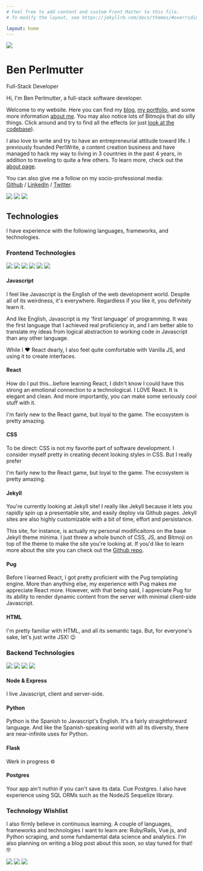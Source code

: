 ```yaml
---
# Feel free to add content and custom Front Matter to this file.
# To modify the layout, see https://jekyllrb.com/docs/themes/#overriding-theme-defaults

layout: home
---
```

<div class="img-wrap-center">
<img src="/assets/img/28-bitmoji-internet-love.png" class="bitmoji-header">
</div>
<div class="homepage-title title-font-family">
    <h1>Ben Perlmutter</h1>
    <p class="subtitle">
     Full-Stack Developer
        <!-- <span class="subtitle__trait">Developer</span>
        <img src="/assets/img/01-bitmoji-neutral.png" class="bitmoji-divider__bitmoji"> 
        <span class="subtitle__trait">Entrepreneur</span>
        <img src="/assets/img/01-bitmoji-neutral.png" class="bitmoji-divider__bitmoji">
        <span class="subtitle__trait">Writer</span> -->
    </p>
</div>

Hi, I'm Ben Perlmutter, a full-stack software developer.

Welcome to my website. Here you can find my [blog](/blog.html), [my portfolio](https://github.com/bpmutter/), and some more information [about me](/about.html). You may also notice lots of Bitmojis that do silly things. Click around and try to find all the effects (or just [look at the codebase](https://github.com/bpmutter/ben.perlmutter.io)). 

I also love to write and try to have an entrepreneurial attitude toward life. I previously founded PerlWrite, a content creation business and have managed to hack my way to living in 3 countries in the past 4 years, in addition to traveling to quite a few others. To learn more, check out the [about page](/about.html).

You can also give me a follow on my socio-professional media: 
<br> [Github](https://github.com/bpmutter) / [LinkedIn](https://www.linkedin.com/in/ben-perlmutter-a410228a/) / [Twitter](https://twitter.com/bpmutter).

<section class="bitmoji-divider">
    <img src="/assets/img/01-bitmoji-neutral.png" class="bitmoji-divider__bitmoji">
    <img src="/assets/img/01-bitmoji-neutral.png" class="bitmoji-divider__bitmoji">
    <img src="/assets/img/01-bitmoji-neutral.png" class="bitmoji-divider__bitmoji">
</section>
<section class="technologies">
    <h2>Technologies</h2>
    <p>I have experience with the following languages, frameworks, and technologies.</p>
        <div class="technologies__type">
            <h3 >Frontend Technologies</h3>
            <div class="technologies__container technologies__front-end">
                <img src="/assets/img/technologies/javascript.png" class="technologies__img" id="technologies__javascript">
                <img src="/assets/img/technologies/react.png" class="technologies__img" id="technologies__react">
                <img src="/assets/img/technologies/css.png" class="technologies__img" id="technologies__css">
                <img src="/assets/img/technologies/jekyll.png" class="technologies__img" id="technologies__jekyll">
                <img src="/assets/img/technologies/pug.png" class="technologies__img" id="technologies__pug">
                <img src="/assets/img/technologies/html.png" class="technologies__img" id="technologies__html">
            </div>
            <div class="technologies__description-container technologies__description-frontend">
                <div class="technologies__description" id="javascript-description">
                    <h4 class="technologies__header">Javascript</h4>
                    <div class="technologies__description-content">
                        <p>I feel like Javascript is the English of the web development world. Despite all of its weirdness, it's everywhere. Regardless if you like it, you  definitely learn it. </p>
                        <p>And like English, Javascript is my 'first language' of programming. It was the first language that I achieved real proficiency in, and I am better able to translate my ideas from logical abstraction to working code in Javascript than any other language.</p>
                        <p>While I ♥️ React dearly, I also feel quite comfortable with Vanilla JS, and using it to create interfaces.</p>
                    </div>
                </div>
                <div class="technologies__description" id="react-description">
                    <h4 class="technologies__header">React</h4>
                    <div class="technologies__description-content">
                        <p>How do I put this...before learning React, I didn't know I could have this strong an emotional connection to a technological. I LOVE React. It is elegant and clean.  And more importantly, you can make some seriously cool stuff with it.</p>
                        <p>I'm fairly new to the React game, but loyal to the game. The ecosystem is pretty amazing. </p>
                    </div>
                </div>
                <div class="technologies__description" id="css-description">
                    <h4 class="technologies__header">CSS</h4>
                    <div class="technologies__description-content">
                        <p>To be direct: CSS is not my favorite part of software development. I consider myself pretty in creating decent looking styles in CSS. But I really prefer </p>
                        <p>I'm fairly new to the React game, but loyal to the game. The ecosystem is pretty amazing. </p>
                    </div>
                </div>
                <div class="technologies__description" id="jekyll-description">
                    <h4 class="technologies__header">Jekyll</h4>
                    <div class="technologies__description-content">
                        <p>You're currently looking at Jekyll site! I really like Jekyll because it lets you rapidly spin up a presentable site, and easily deploy via Github pages. Jekyll sites are also highly customizable with a bit of time, effort and persistance. </p>
                        <p>This site, for instance, is actually my personal modificaitons on the base Jekyll theme minima. I just threw a whole bunch of CSS, JS, and Bitmoji on top of the theme to make the site you're looking at. If you'd like to learn more about the site you can check out the <a href="https://github.com/bpmutter/ben.perlmutter.io">Github repo</a>.</p>
                    </div>
                </div>
                <div class="technologies__description" id="pug-description">
                    <h4 class="technologies__header">Pug</h4>
                    <div class="technologies__description-content">
                        <p>Before I learned React, I got pretty proficient with the Pug templating engine. More than anything else, my experience with Pug makes me appreciate React more. However, with that being said, I appreciate Pug for its ability to render dynamic content from the server with minimal client-side Javascript.</p>
                    </div>
                </div>
                <div class="technologies__description" id="html-description">
                    <h4 class="technologies__header">HTML</h4>
                    <div class="technologies__description-content">
                        <p>I'm pretty familiar with HTML, and all its semantic tags. But, for everyone's sake, let's just write JSX! 😉</p>
                    </div>
                </div>
            </div>
    </div>
    <div class="technologies__type">
        <h3 class="technologies__title">Backend Technologies</h3>
        <div class="technologies__container technologies__back-end">
            <img src="/assets/img/technologies/node-express.png" class="technologies__img" id="technologies__express">
            <img src="/assets/img/technologies/python.png" class="technologies__img" id="technologies__python">
            <img src="/assets/img/technologies/flask.png" class="technologies__img" id="technologies__flask">
            <img src="/assets/img/technologies/postgres.png" class="technologies__img" id="technologies__postgres">
        </div>
        <div class="technologies__description-container technologies__description-frontend">
            <div class="technologies__description" id="express-description">
                <h4 class="technologies__header">Node & Express</h4>
                <div class="technologies__description-content">
                    <p>I live Javascript, client and server-side. </p>
                </div>
            </div>
            <div class="technologies__description" id="python-description">
                <h4 class="technologies__header">Python</h4>
                <div class="technologies__description-content">
                    <p>Python is the Spanish to Javascript's English. It's a fairly straightforward language. And like the Spanish-speaking world with all its diversity, there are near-infinite uses for Python.</p>
                </div>
            </div>
            <div class="technologies__description" id="flask-description">
                <h4 class="technologies__header">Flask</h4>
                <div class="technologies__description-content">
                    <p>Werk in progress ⚙️</p>
                </div>
            </div>
            <div class="technologies__description" id="postgres-description">
                <h4 class="technologies__header">Postgres</h4>
                <div class="technologies__description-content">
                    <p>Your app ain't nuthin if you can't save its data. Cue Postgres. I also have experience using SQL ORMs such as the NodeJS Sequelize library.</p>
                </div>
            </div>
        </div>
    </div>
    <div class="technologies__type">
        <h3 class="technologies__title">Technology Wishlist</h3>
        <p>I also firmly believe in continuous learning. A couple of languages, frameworks and technologies I want to learn are: Ruby/Rails, Vue.js, and Python scraping, and some fundamental data science and analytics. I'm also planning on writing a blog post about this soon, so stay tuned for that! 🤓</p>
    </div>
</section>
<section class="bitmoji-divider">
    <img src="/assets/img/01-bitmoji-neutral.png" class="bitmoji-divider__bitmoji">
    <img src="/assets/img/01-bitmoji-neutral.png" class="bitmoji-divider__bitmoji">
    <img src="/assets/img/01-bitmoji-neutral.png" class="bitmoji-divider__bitmoji">
</section>

<script defer type="text/javascript" src="/assets/js/technologies.js"></script>

<!-- ## Skills
coming soon....

## Projects
coming eventually... -->
